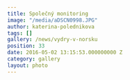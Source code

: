 ```yaml
---
title: Společný monitoring
image: "/media/aDSCN0998.JPG"
author: katerina-polednikova
tags: []
gallery: /news/vydry-v-norsku
position: 33
date: 2016-05-02 13:15:53.000000000 Z
category: gallery
layout: photo
---
```

